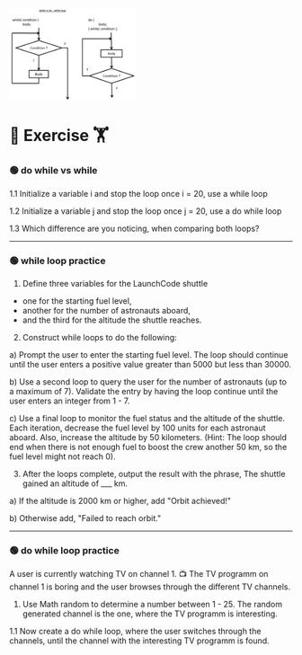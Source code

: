 
<img src="while-vs-do-while.png" alt="while-vs-do-while" width="45%">

# :cartwheeling: Exercise :weight_lifting:

### :green_circle: do while vs while


1.1 Initialize a variable i and stop the loop once i = 20, use a while loop

1.2 Initialize a variable j and stop the loop once j = 20, use a do while loop

1.3 Which difference are you noticing, when comparing both loops?


---

### :green_circle: while loop practice

1. Define three variables for the LaunchCode shuttle 
- one for the starting fuel level, 
- another for the number of astronauts aboard, 
- and the third for the altitude the shuttle reaches.

2. Construct while loops to do the following:

a) Prompt the user to enter the starting fuel level. The loop should continue until the user enters a positive value greater than 5000 but less than 30000.

b) Use a second loop to query the user for the number of astronauts (up to a maximum of 7). Validate the entry by having the loop continue until the user enters an integer from 1 - 7.

c) Use a final loop to monitor the fuel status and the altitude of the shuttle. Each iteration, decrease the fuel level by 100 units for each astronaut aboard. Also, increase the altitude by 50 kilometers. (Hint: The loop should end when there is not enough fuel to boost the crew another 50 km, so the fuel level might not reach 0).


3. After the loops complete, output the result with the phrase, The shuttle gained an altitude of ___ km.

a) If the altitude is 2000 km or higher, add "Orbit achieved!"

b) Otherwise add, "Failed to reach orbit."

---

### :green_circle: do while loop practice

A user is currently watching TV on channel 1. :tv: The TV programm on channel 1 is boring and the user browses through the different TV channels. 

1. Use Math random to determine a number between 1 - 25. The random generated channel is the one, where the TV programm is interesting.

1.1 Now create a do while loop, where the user switches through the channels, until the channel with the interesting TV programm is found.
